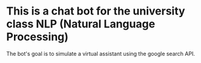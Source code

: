 # This is a chat bot for the university class NLP (Natural Language Processing)

The bot's goal is to simulate a virtual assistant using the google search API.